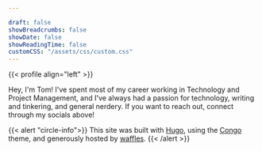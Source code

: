 ```yaml
---

draft: false
showBreadcrumbs: false
showDate: false
showReadingTime: false
customCSS: "/assets/css/custom.css"
---
```

<link rel="stylesheet" href="/assets/css/custom.css">

{{< profile align="left" >}}


Hey, I'm Tom! I've spent most of my career working in Technology and Project Management, and I've always had a passion for technology, writing and tinkering, and general nerdery. If you want to reach out, connect through my socials above!

{{< alert "circle-info">}}
This site was built with [Hugo](https://gohugo.io), using the [Congo](https://jpanther.github.io/congo/) theme, and generously hosted by [waffles](https://yttrx.com/@waffles).
{{< /alert >}}

